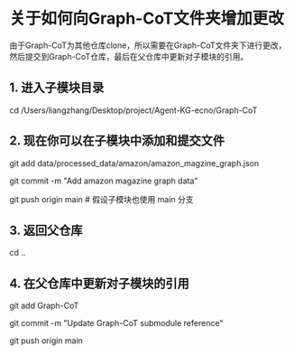 # 关于如何向Graph-CoT文件夹增加更改
由于Graph-CoT为其他仓库clone，所以需要在Graph-CoT文件夹下进行更改，然后提交到Graph-CoT仓库，最后在父仓库中更新对子模块的引用。

## 1. 进入子模块目录
cd /Users/liangzhang/Desktop/project/Agent-KG-ecno/Graph-CoT

## 2. 现在你可以在子模块中添加和提交文件
git add data/processed_data/amazon/amazon_magzine_graph.json

git commit -m "Add amazon magazine graph data"

git push origin main  # 假设子模块也使用 main 分支

## 3. 返回父仓库
cd ..

## 4. 在父仓库中更新对子模块的引用
git add Graph-CoT

git commit -m "Update Graph-CoT submodule reference"

git push origin main